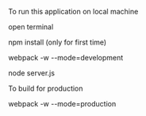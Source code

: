 To run this application on local machine

open terminal

npm install (only for first time)

webpack -w --mode=development

node server.js

To build for production

webpack -w --mode=production
